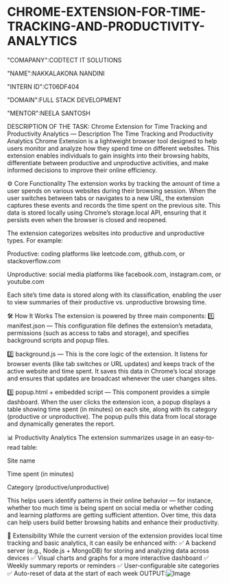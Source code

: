 # CHROME-EXTENSION-FOR-TIME-TRACKING-AND-PRODUCTIVITY-ANALYTICS
"COMAPANY":CODTECT IT SOLUTIONS

"NAME":NAKKALAKONA NANDINI

"INTERN ID":CT06DF404

"DOMAIN":FULL STACK DEVELOPMENT

"MENTOR":NEELA SANTOSH

DESCRIPTION OF THE TASK:
 Chrome Extension for Time Tracking and Productivity Analytics — Description
The Time Tracking and Productivity Analytics Chrome Extension is a lightweight browser tool designed to help users monitor and analyze how they spend time on different websites. This extension enables individuals to gain insights into their browsing habits, differentiate between productive and unproductive activities, and make informed decisions to improve their online efficiency.

⚙️ Core Functionality
The extension works by tracking the amount of time a user spends on various websites during their browsing session. When the user switches between tabs or navigates to a new URL, the extension captures these events and records the time spent on the previous site. This data is stored locally using Chrome’s storage.local API, ensuring that it persists even when the browser is closed and reopened.

The extension categorizes websites into productive and unproductive types. For example:

Productive: coding platforms like leetcode.com, github.com, or stackoverflow.com

Unproductive: social media platforms like facebook.com, instagram.com, or youtube.com

Each site’s time data is stored along with its classification, enabling the user to view summaries of their productive vs. unproductive browsing time.

🛠 How It Works
The extension is powered by three main components:
1️⃣ manifest.json — This configuration file defines the extension’s metadata, permissions (such as access to tabs and storage), and specifies background scripts and popup files.

2️⃣ background.js — This is the core logic of the extension. It listens for browser events (like tab switches or URL updates) and keeps track of the active website and time spent. It saves this data in Chrome’s local storage and ensures that updates are broadcast whenever the user changes sites.

3️⃣ popup.html + embedded script — This component provides a simple dashboard. When the user clicks the extension icon, a popup displays a table showing time spent (in minutes) on each site, along with its category (productive or unproductive). The popup pulls this data from local storage and dynamically generates the report.

📊 Productivity Analytics
The extension summarizes usage in an easy-to-read table:

Site name

Time spent (in minutes)

Category (productive/unproductive)

This helps users identify patterns in their online behavior — for instance, whether too much time is being spent on social media or whether coding and learning platforms are getting sufficient attention. Over time, this data can help users build better browsing habits and enhance their productivity.

🌟 Extensibility
While the current version of the extension provides local time tracking and basic analytics, it can easily be enhanced with:
✅ A backend server (e.g., Node.js + MongoDB) for storing and analyzing data across devices
✅ Visual charts and graphs for a more interactive dashboard
✅ Weekly summary reports or reminders
✅ User-configurable site categories
✅ Auto-reset of data at the start of each week
OUTPUT:![Image](https://github.com/user-attachments/assets/d6b88e4b-5a32-47b2-803e-fb9f61d32e23)

